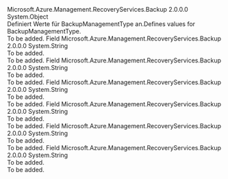 <Type Name="BackupManagementType" FullName="Microsoft.Azure.Management.RecoveryServices.Backup.Models.BackupManagementType">
  <TypeSignature Language="C#" Value="public static class BackupManagementType" />
  <TypeSignature Language="ILAsm" Value=".class public auto ansi abstract sealed beforefieldinit BackupManagementType extends System.Object" />
  <TypeSignature Language="DocId" Value="T:Microsoft.Azure.Management.RecoveryServices.Backup.Models.BackupManagementType" />
  <TypeSignature Language="VB.NET" Value="Public Class BackupManagementType" />
  <TypeSignature Language="F#" Value="type BackupManagementType = class" />
  <AssemblyInfo>
    <AssemblyName>Microsoft.Azure.Management.RecoveryServices.Backup</AssemblyName>
    <AssemblyVersion>2.0.0.0</AssemblyVersion>
  </AssemblyInfo>
  <Base>
    <BaseTypeName>System.Object</BaseTypeName>
  </Base>
  <Interfaces />
  <Docs>
    <summary>
            <span data-ttu-id="ebd10-101">Definiert Werte für BackupManagementType an.</span><span class="sxs-lookup"><span data-stu-id="ebd10-101">Defines values for BackupManagementType.</span></span>
            </summary>
    <remarks>To be added.</remarks>
  </Docs>
  <Members>
    <Member MemberName="AzureBackupServer">
      <MemberSignature Language="C#" Value="public const string AzureBackupServer;" />
      <MemberSignature Language="ILAsm" Value=".field public static literal string AzureBackupServer" />
      <MemberSignature Language="DocId" Value="F:Microsoft.Azure.Management.RecoveryServices.Backup.Models.BackupManagementType.AzureBackupServer" />
      <MemberSignature Language="VB.NET" Value="Public Const AzureBackupServer As String " />
      <MemberSignature Language="F#" Value="val mutable AzureBackupServer : string" Usage="Microsoft.Azure.Management.RecoveryServices.Backup.Models.BackupManagementType.AzureBackupServer" />
      <MemberType>Field</MemberType>
      <AssemblyInfo>
        <AssemblyName>Microsoft.Azure.Management.RecoveryServices.Backup</AssemblyName>
        <AssemblyVersion>2.0.0.0</AssemblyVersion>
      </AssemblyInfo>
      <ReturnValue>
        <ReturnType>System.String</ReturnType>
      </ReturnValue>
      <Docs>
        <summary>To be added.</summary>
        <remarks>To be added.</remarks>
      </Docs>
    </Member>
    <Member MemberName="AzureIaasVM">
      <MemberSignature Language="C#" Value="public const string AzureIaasVM;" />
      <MemberSignature Language="ILAsm" Value=".field public static literal string AzureIaasVM" />
      <MemberSignature Language="DocId" Value="F:Microsoft.Azure.Management.RecoveryServices.Backup.Models.BackupManagementType.AzureIaasVM" />
      <MemberSignature Language="VB.NET" Value="Public Const AzureIaasVM As String " />
      <MemberSignature Language="F#" Value="val mutable AzureIaasVM : string" Usage="Microsoft.Azure.Management.RecoveryServices.Backup.Models.BackupManagementType.AzureIaasVM" />
      <MemberType>Field</MemberType>
      <AssemblyInfo>
        <AssemblyName>Microsoft.Azure.Management.RecoveryServices.Backup</AssemblyName>
        <AssemblyVersion>2.0.0.0</AssemblyVersion>
      </AssemblyInfo>
      <ReturnValue>
        <ReturnType>System.String</ReturnType>
      </ReturnValue>
      <Docs>
        <summary>To be added.</summary>
        <remarks>To be added.</remarks>
      </Docs>
    </Member>
    <Member MemberName="AzureSql">
      <MemberSignature Language="C#" Value="public const string AzureSql;" />
      <MemberSignature Language="ILAsm" Value=".field public static literal string AzureSql" />
      <MemberSignature Language="DocId" Value="F:Microsoft.Azure.Management.RecoveryServices.Backup.Models.BackupManagementType.AzureSql" />
      <MemberSignature Language="VB.NET" Value="Public Const AzureSql As String " />
      <MemberSignature Language="F#" Value="val mutable AzureSql : string" Usage="Microsoft.Azure.Management.RecoveryServices.Backup.Models.BackupManagementType.AzureSql" />
      <MemberType>Field</MemberType>
      <AssemblyInfo>
        <AssemblyName>Microsoft.Azure.Management.RecoveryServices.Backup</AssemblyName>
        <AssemblyVersion>2.0.0.0</AssemblyVersion>
      </AssemblyInfo>
      <ReturnValue>
        <ReturnType>System.String</ReturnType>
      </ReturnValue>
      <Docs>
        <summary>To be added.</summary>
        <remarks>To be added.</remarks>
      </Docs>
    </Member>
    <Member MemberName="DPM">
      <MemberSignature Language="C#" Value="public const string DPM;" />
      <MemberSignature Language="ILAsm" Value=".field public static literal string DPM" />
      <MemberSignature Language="DocId" Value="F:Microsoft.Azure.Management.RecoveryServices.Backup.Models.BackupManagementType.DPM" />
      <MemberSignature Language="VB.NET" Value="Public Const DPM As String " />
      <MemberSignature Language="F#" Value="val mutable DPM : string" Usage="Microsoft.Azure.Management.RecoveryServices.Backup.Models.BackupManagementType.DPM" />
      <MemberType>Field</MemberType>
      <AssemblyInfo>
        <AssemblyName>Microsoft.Azure.Management.RecoveryServices.Backup</AssemblyName>
        <AssemblyVersion>2.0.0.0</AssemblyVersion>
      </AssemblyInfo>
      <ReturnValue>
        <ReturnType>System.String</ReturnType>
      </ReturnValue>
      <Docs>
        <summary>To be added.</summary>
        <remarks>To be added.</remarks>
      </Docs>
    </Member>
    <Member MemberName="Invalid">
      <MemberSignature Language="C#" Value="public const string Invalid;" />
      <MemberSignature Language="ILAsm" Value=".field public static literal string Invalid" />
      <MemberSignature Language="DocId" Value="F:Microsoft.Azure.Management.RecoveryServices.Backup.Models.BackupManagementType.Invalid" />
      <MemberSignature Language="VB.NET" Value="Public Const Invalid As String " />
      <MemberSignature Language="F#" Value="val mutable Invalid : string" Usage="Microsoft.Azure.Management.RecoveryServices.Backup.Models.BackupManagementType.Invalid" />
      <MemberType>Field</MemberType>
      <AssemblyInfo>
        <AssemblyName>Microsoft.Azure.Management.RecoveryServices.Backup</AssemblyName>
        <AssemblyVersion>2.0.0.0</AssemblyVersion>
      </AssemblyInfo>
      <ReturnValue>
        <ReturnType>System.String</ReturnType>
      </ReturnValue>
      <Docs>
        <summary>To be added.</summary>
        <remarks>To be added.</remarks>
      </Docs>
    </Member>
    <Member MemberName="MAB">
      <MemberSignature Language="C#" Value="public const string MAB;" />
      <MemberSignature Language="ILAsm" Value=".field public static literal string MAB" />
      <MemberSignature Language="DocId" Value="F:Microsoft.Azure.Management.RecoveryServices.Backup.Models.BackupManagementType.MAB" />
      <MemberSignature Language="VB.NET" Value="Public Const MAB As String " />
      <MemberSignature Language="F#" Value="val mutable MAB : string" Usage="Microsoft.Azure.Management.RecoveryServices.Backup.Models.BackupManagementType.MAB" />
      <MemberType>Field</MemberType>
      <AssemblyInfo>
        <AssemblyName>Microsoft.Azure.Management.RecoveryServices.Backup</AssemblyName>
        <AssemblyVersion>2.0.0.0</AssemblyVersion>
      </AssemblyInfo>
      <ReturnValue>
        <ReturnType>System.String</ReturnType>
      </ReturnValue>
      <Docs>
        <summary>To be added.</summary>
        <remarks>To be added.</remarks>
      </Docs>
    </Member>
  </Members>
</Type>